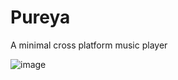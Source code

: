 # Pureya
A minimal cross platform music player

![image](https://github.com/user-attachments/assets/4cc95348-8175-4d23-861d-16d53ca26e5a)
